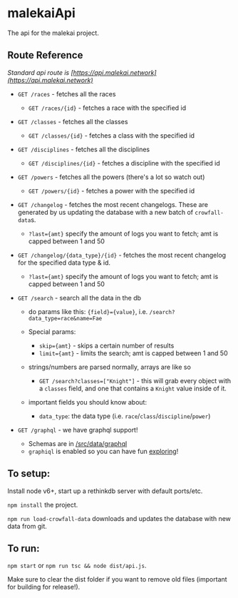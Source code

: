 # malekaiApi

The api for the malekai project.

## Route Reference
*Standard api route is [https://api.malekai.network](https://api.malekai.network)*

 - `GET /races` - fetches all the races
   - `GET /races/{id}` - fetches a race with the specified id
  
 - `GET /classes` - fetches all the classes
   - `GET /classes/{id}` - fetches a class with the specified id

 - `GET /disciplines` - fetches all the disciplines
   - `GET /disciplines/{id}` - fetches a discipline with the specified id

 - `GET /powers` - fetches all the powers (there's a lot so watch out)
   - `GET /powers/{id}` - fetches a power with the specified id

 - `GET /changelog` - fetches the most recent changelogs. These are generated by us updating
   the database with a new batch of `crowfall-data`s.
     - `?last={amt}` specify the amount of logs you want to fetch; amt is capped between 1 and 50

 - `GET /changelog/{data_type}/{id}` - fetches the most recent changelog for the specified
   data type & id.
     - `?last={amt}` specify the amount of logs you want to fetch; amt is capped between 1 and 50

 - `GET /search` - search all the data in the db
   - do params like this: `{field}={value}`, i.e. `/search?data_type=race&name=Fae`

   - Special params:
     - `skip={amt}` - skips a certain number of results
     - `limit={amt}` - limits the search; amt is capped between 1 and 50

   - strings/numbers are parsed normally, arrays are like so

     - `GET /search?classes=["Knight"]` - this will grab every object with a `classes` field, and one that contains
      a `Knight` value inside of it.

   - important fields you should know about:
     - `data_type`: the data type (i.e. `race`/`class`/`discipline`/`power`)

 - `GET /graphql` - we have graphql support!
   - Schemas are in [/src/data/graphql](/src/data/graphql)
   - `graphiql` is enabled so you can have fun [exploring](https://api.malekai.network/graphql)!

## To setup:

Install node v6+, start up a rethinkdb server with default ports/etc.

`npm install` the project.

`npm run load-crowfall-data` downloads and updates the database with new data from git.

## To run:

`npm start` or `npm run tsc && node dist/api.js`.

Make sure to clear the dist folder if you want to remove old files (important for building
for release!).
